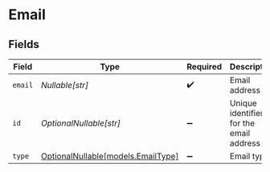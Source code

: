 # Email


## Fields

| Field                                                        | Type                                                         | Required                                                     | Description                                                  | Example                                                      |
| ------------------------------------------------------------ | ------------------------------------------------------------ | ------------------------------------------------------------ | ------------------------------------------------------------ | ------------------------------------------------------------ |
| `email`                                                      | *Nullable[str]*                                              | :heavy_check_mark:                                           | Email address                                                | elon@musk.com                                                |
| `id`                                                         | *OptionalNullable[str]*                                      | :heavy_minus_sign:                                           | Unique identifier for the email address                      | 123                                                          |
| `type`                                                       | [OptionalNullable[models.EmailType]](../models/emailtype.md) | :heavy_minus_sign:                                           | Email type                                                   | primary                                                      |